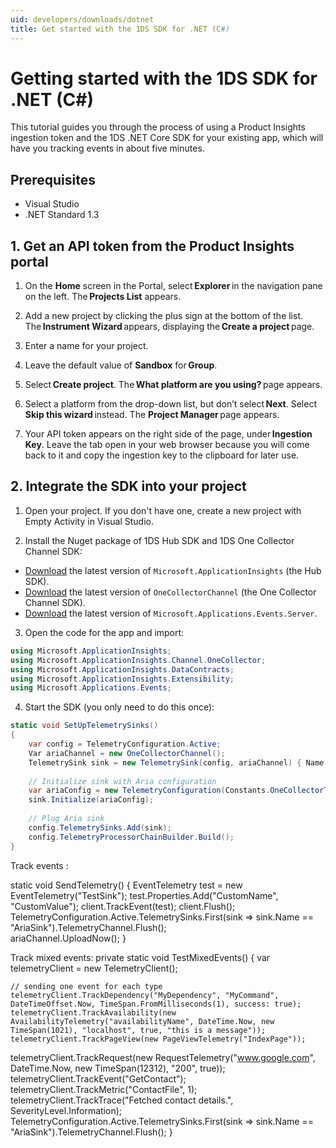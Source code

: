 ```yaml
---
uid: developers/downloads/dotnet
title: Get started with the 1DS SDK for .NET (C#) 
---
```

# Getting started with the 1DS SDK for .NET (C#)

This tutorial guides you through the process of using a Product Insights ingestion token and the 1DS .NET Core SDK for your existing app, which will have you tracking events in about five minutes. 
 
## Prerequisites 
* Visual Studio 
* .NET Standard 1.3  

## 1. Get an API token from the Product Insights portal

1. On the **Home** screen in the Portal, select **Explorer** in the navigation pane on the left. The **Projects List** appears.

2. Add a new project by clicking the plus sign at the bottom of the list. The **Instrument Wizard** appears, displaying the **Create a project** page.

3. Enter a name for your project.

4. Leave the default value of **Sandbox** for **Group**.

5. Select **Create project**. The **What platform are you using?** page appears.

6. Select a platform from the drop-down list, but don’t select **Next**. Select **Skip this wizard** instead. The **Project Manager** page appears.

7. Your API token appears on the right side of the page, under **Ingestion Key**. Leave the tab open in your web browser because you will come back to it and copy the ingestion key to the clipboard for later use. 

## 2. Integrate the SDK into your project

1. Open your project. If you don't have one, create a new project with Empty Activity in Visual Studio. 
 
2. Install the Nuget package of 1DS Hub SDK and 1DS One Collector Channel SDK: 
* [Download](https://www.nuget.org/packages/Microsoft.ApplicationInsights/) the latest version of `Microsoft.ApplicationInsights` (the Hub SDK).
* [Download](https://msasg.pkgs.visualstudio.com/_packaging/1DSOneCollectorChannel/nuget/v3/index.json) the latest version of `OneCollectorChannel` (the One Collector Channel SDK).
* [Download](https://msasg.pkgs.visualstudio.com/_packaging/OneSDK/nuget/v3/index.json) the latest version of `Microsoft.Applications.Events.Server`.

3. Open the code for the app and import: 

```csharp
using Microsoft.ApplicationInsights; 
using Microsoft.ApplicationInsights.Channel.OneCollector; 
using Microsoft.ApplicationInsights.DataContracts; 
using Microsoft.ApplicationInsights.Extensibility; 
using Microsoft.Applications.Events; 
```

4. Start the SDK (you only need to do this once):

```csharp
static void SetUpTelemetrySinks() 
{ 
    var config = TelemetryConfiguration.Active; 
    Var ariaChannel = new OneCollectorChannel(); 
    TelemetrySink sink = new TelemetrySink(config, ariaChannel) { Name = "AriaSink" }; 
  
    // Initialize sink with Aria configuration 
    var ariaConfig = new TelemetryConfiguration(Constants.OneCollectorTenant); 
    sink.Initialize(ariaConfig); 
  
    // Plug Aria sink 
    config.TelemetrySinks.Add(sink); 
    config.TelemetryProcessorChainBuilder.Build(); 
} 
```

Track events : 
 
static void SendTelemetry() 
{ 
    EventTelemetry test = new EventTelemetry("TestSink"); 
    test.Properties.Add("CustomName", "CustomValue"); 
    client.TrackEvent(test); 
    client.Flush(); 
    TelemetryConfiguration.Active.TelemetrySinks.First(sink => sink.Name == "AriaSink").TelemetryChannel.Flush();  
    ariaChannel.UploadNow(); 
} 
 
Track mixed events: 
private static void TestMixedEvents() 
{ 
    var telemetryClient = new TelemetryClient(); 
             
    // sending one event for each type 
    telemetryClient.TrackDependency("MyDependency", "MyCommand", DateTimeOffset.Now, TimeSpan.FromMilliseconds(1), success: true); 
    telemetryClient.TrackAvailability(new AvailabilityTelemetry("availabilityName", DateTime.Now, new TimeSpan(1021), "localhost", true, "this is a message")); 
    telemetryClient.TrackPageView(new PageViewTelemetry("IndexPage")); 
   telemetryClient.TrackRequest(new RequestTelemetry("www.google.com", DateTime.Now, new TimeSpan(12312), "200", true)); 
    telemetryClient.TrackEvent("GetContact"); 
    telemetryClient.TrackMetric("ContactFile", 1); 
    telemetryClient.TrackTrace("Fetched contact details.", SeverityLevel.Information); 
    TelemetryConfiguration.Active.TelemetrySinks.First(sink => sink.Name == "AriaSink").TelemetryChannel.Flush(); 
} 
